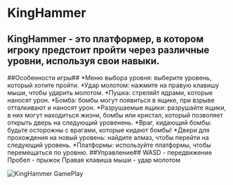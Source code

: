 # KingHammer
**KingHammer** - это платформер, в котором игроку предстоит пройти через различные уровни, используя свои навыки.
-------------------------------------------------------------------------------------------------------------------
##Особенности игры##
*Меню выбора уровня: выберите уровень, который хотите пройти.
*Удар молотом: нажмите на правую клавишу мыши, чтобы ударить молотом.
*Пушка: стреляйт ядрами, которые наносят урон.
*Бомба: бомбы могут появиться в ящике, при взрыве отталкивают и наносят урон.
*Разрушаемые ящики: разрушайте ящики, в них могут находиться жизни, бомбы или кристал, который позволяет открыть дверь на следующий уровенень.
*Враг, кидающий бомбы: будьте осторожны с врагами, которые кидают бомбы!
*Двери для прохождения на новый уровень: найдите алмаз, чтобы перейти на следующий уровень.
*Платформы: используйте платформы, чтобы перемещаться по уровню.
##Управление##
WASD - передвижение
Пробел - прыжок
Правая клавиша мыши - удар молотом

![KingHammer GamePlay](https://github.com/Juampie/KingHammer/assets/100756099/02534eeb-7535-4f95-ab2e-baa65f77f153)
